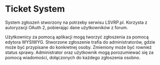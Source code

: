 # Ticket System

System zgłoszeń stworzony na potrzeby serwisu LSVRP.pl. Korzysta z autoryzacji OAuth 2, pobierając dane użytkowników z forum.


Użytkownicy za pomocą aplikacji mogą tworzyć zgłoszenia za pomocą edytora WYSIWYG. 
Stworzone zgłoszenie trafia do administratorów, gdzie może być przypisane do konkretnej osoby. 
Zmieniony może być rownież status sprawy. Administrator oraz użytkownik mogą porozumiewać się za pomocą wiadomości,
dołączonych do każdego zgłoszenia osobno.